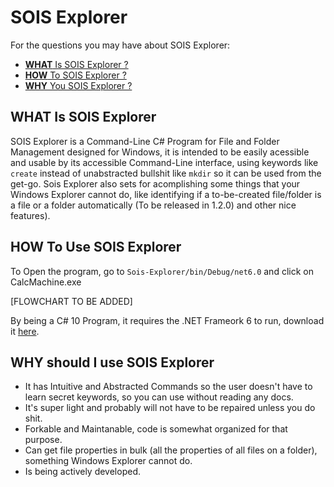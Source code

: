 # SOIS Explorer

For the questions you may have about SOIS Explorer:

- [**WHAT** Is SOIS Explorer ?](#id-section1)
- [**HOW**  To SOIS Explorer ?](#id-section2)
- [**WHY**  You SOIS Explorer ?](#id-section3)


<div id='id-section1'/>

## WHAT Is SOIS Explorer

SOIS Explorer is a Command-Line C# Program for File and Folder Management designed for Windows, it is intended to be easily acessible and usable by its accessible Command-Line interface, using keywords like `create` instead of unabstracted bullshit like `mkdir` so it can be used from the get-go. Sois Explorer also sets for acomplishing some things that your Windows Explorer cannot do, like identifying if a to-be-created file/folder is a file or a folder automatically (To be released in 1.2.0) and other nice features).

<div id='id-section2'/>

## HOW To Use SOIS Explorer

To Open the program, go to `Sois-Explorer/bin/Debug/net6.0` and click on CalcMachine.exe

[FLOWCHART TO BE ADDED]

By being a C# 10 Program, it requires the .NET Frameork 6 to run, download it [here](https://dotnet.microsoft.com/en-us/download/dotnet/6.0).

<div id='id-section3'/>

## WHY should I use SOIS Explorer

- It has Intuitive and Abstracted Commands so the user doesn't have to learn secret keywords, so you can use without reading any docs.
- It's super light and probably will not have to be repaired unless you do shit.
- Forkable and Maintanable, code is somewhat organized for that purpose.
- Can get file properties in bulk (all the properties of all files on a folder), something Windows Explorer cannot do.
- Is being actively developed.
